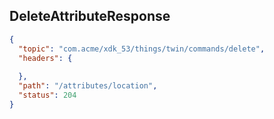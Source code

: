 ## DeleteAttributeResponse

```json
{
  "topic": "com.acme/xdk_53/things/twin/commands/delete",
  "headers": {
    
  },
  "path": "/attributes/location",
  "status": 204
}
```
